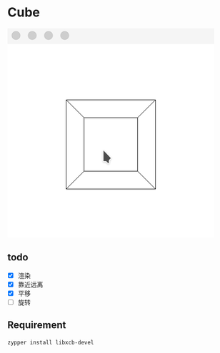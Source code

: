 # Cube

![cube](cube1.gif)

## todo
- [x] 渲染
- [x] 靠近远离
- [x] 平移
- [ ] 旋转

## Requirement
```
zypper install libxcb-devel
```